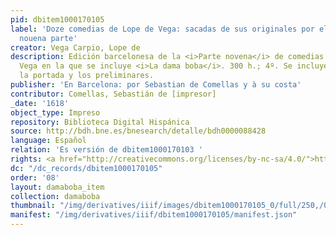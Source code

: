 ```yaml
---
pid: dbitem1000170105
label: 'Doze comedias de Lope de Vega: sacadas de sus originales por el mismo [...]:
  nouena parte'
creator: Vega Carpio, Lope de
description: Edición barcelonesa de la <i>Parte novena</i> de comedias de Lope de
  Vega en la que se incluye <i>La dama boba</i>. 300 h.; 4º. Se incluye solamente
  la portada y los preliminares.
publisher: 'En Barcelona: por Sebastian de Comellas y à su costa'
contributor: Comellas, Sebastián de [impresor]
_date: '1618'
object_type: Impreso
repository: Biblioteca Digital Hispánica
source: http://bdh.bne.es/bnesearch/detalle/bdh0000088428
language: Español
relation: 'Es versión de dbitem1000170103 '
rights: <a href="http://creativecommons.org/licenses/by-nc-sa/4.0/">http://creativecommons.org/licenses/by-nc-sa/4.0/</a>
dc: "/dc_records/dbitem1000170105"
order: '08'
layout: damaboba_item
collection: damaboba
thumbnail: "/img/derivatives/iiif/images/dbitem1000170105_0/full/250,/0/default.jpg"
manifest: "/img/derivatives/iiif/dbitem1000170105/manifest.json"
---
```

